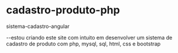 # cadastro-produto-php
sistema-cadastro-angular 

--estou criando este site com intuito em desenvolver um sistema de cadastro de produto com php, mysql, sql, html, css e bootstrap
